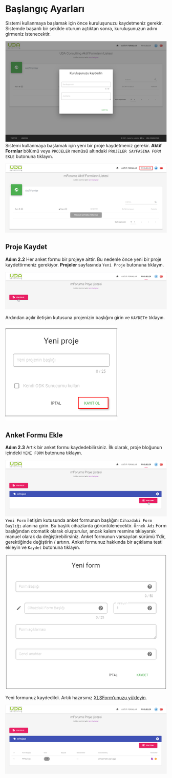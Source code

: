 # Başlangıç Ayarları
Sistemi kullanmaya başlamak için önce kuruluşunuzu kaydetmeniz gerekir. Sistemde başarılı bir şekilde oturum açtıktan sonra, kuruluşunuzun adını girmeniz istenecektir.
 
![An image](./img/s2_0-RegOrganization.png)
Sistemi kullanmaya başlamak için yeni bir proje kaydetmeniz gerekir. **Aktif Formlar** bölümü veya `PROJELER` menüsü altındaki `PROJELER SAYFASINA FORM EKLE` butonuna tıklayın.
 
![An image](./img/s2-ActiveFormsNone.png)
 
## Proje Kaydet
 
**Adım 2.2** Her anket formu bir projeye aittir. Bu nedenle önce yeni bir proje kaydettirmeniz gerekiyor. **Projeler** sayfasında `Yeni Proje` butonuna tıklayın.
 
![An image](./img/s4-ProjectsNone.png)
 
Ardından açılır iletişim kutusuna projenizin başlığını girin ve `KAYDET`e tıklayın.
 
![An image](./img/s4-ProjectsAddNew.png)
 
## Anket Formu Ekle
 
**Adım 2.3** Artık bir anket formu kaydedebilirsiniz. İlk olarak, proje bloğunun içindeki `YENİ FORM` butonuna tıklayın.
 
![An image](./img/s4-ProjectsAddForm.png)
`Yeni Form` iletişim kutusunda anket formunun başlığını `Cihazdaki Form Başlığı` alanına girin. Bu başlık cihazlarda görüntülenecektir. `Örnek Adı` Form başlığından otomatik olarak oluşturulur, ancak kalem resmine tıklayarak manuel olarak da değiştirebilirsiniz.  Anket formunun varsayılan sürümü 1'dir, gerektiğinde değiştirin / artırın. Anket formunuz hakkında bir açıklama testi ekleyin ve `Kaydet` butonuna tıklayın.
 
![An image](./img/s4-ProjectsAddFormDialog.png)
 
Yeni formunuz kaydedildi. Artık hazırsınız    [XLSForm’unuzu yükleyin](/guide/11-upload-xlsform.html).
 
![An image](./img/s4-ProjectsDraftForm.png)